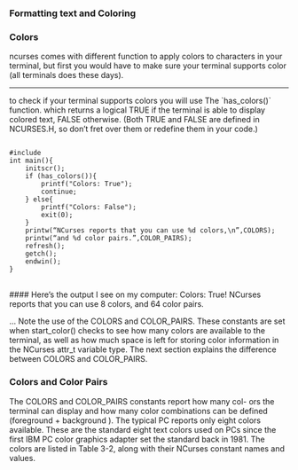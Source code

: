 ### Formatting text and Coloring
### Colors
ncurses comes with different function to apply colors to characters in your terminal, but first you would have to make sure your terminal supports color (all terminals does these days).
<hr>
to check if your terminal supports colors you will use The `has_colors()` function. which returns a logical TRUE if the terminal is able to
display colored text, FALSE otherwise. (Both TRUE and FALSE are defined in
NCURSES.H, so don’t fret over them or redefine them in your code.)
<pre>
<code class="language-c">
#include<ncurses.h >
int main(){ 
	initscr();
	if (has_colors()){
		printf("Colors: True");
		continue;
	} else{
		printf("Colors: False");
		exit(0);
	}
	printw(“NCurses reports that you can use %d colors,\n”,COLORS);
	printw(“and %d color pairs.”,COLOR_PAIRS);
	refresh();
	getch();
	endwin();
}
</code>
</pre>
#### Here’s the output I see on my computer:
Colors: True!
NCurses reports that you can use 8 colors,
and 64 color pairs. 

... Note the use of the COLORS and COLOR_PAIRS. These constants are set
when start_color() checks to see how many colors are available to the terminal, as well as how much space is left for storing color information in the NCurses attr_t variable type. The next section explains the difference between COLORS and COLOR_PAIRS.

### Colors and Color Pairs 
The COLORS and COLOR_PAIRS constants report how many col-
ors the terminal can display and how many color combinations can be defined (foreground +
background ).
The typical PC reports only eight colors available. These are the standard eight
text colors used on PCs since the first IBM PC color graphics adapter set the
standard back in 1981. The colors are listed in Table 3-2, along with their
NCurses constant names and values.
